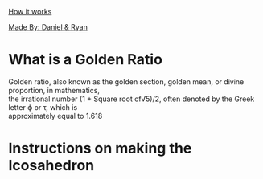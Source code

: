 [How it works](https://www.goldennumber.net/geometry/)

<u>Made By: Daniel & Ryan</u>

# What is a Golden Ratio<br>
Golden ratio, also known as the golden section, golden mean, or divine proportion, in mathematics, <br>
the irrational number (1 + Square root of√5)/2, often denoted by the Greek letter ϕ or τ, which is <br>
approximately equal to 1.618

# Instructions on making the Icosahedron



